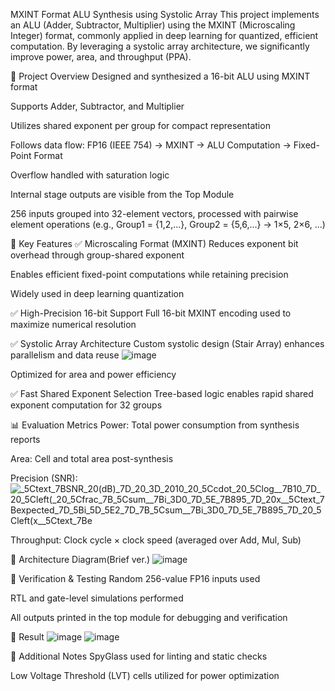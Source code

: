 MXINT Format ALU Synthesis using Systolic Array
This project implements an ALU (Adder, Subtractor, Multiplier) using the MXINT (Microscaling Integer) format, commonly applied in deep learning for quantized, efficient computation. By leveraging a systolic array architecture, we significantly improve power, area, and throughput (PPA).

🔧 Project Overview
Designed and synthesized a 16-bit ALU using MXINT format

Supports Adder, Subtractor, and Multiplier

Utilizes shared exponent per group for compact representation

Follows data flow:
FP16 (IEEE 754) → MXINT → ALU Computation → Fixed-Point Format

Overflow handled with saturation logic

Internal stage outputs are visible from the Top Module

256 inputs grouped into 32-element vectors, processed with pairwise element operations
(e.g., Group1 = {1,2,...}, Group2 = {5,6,...} → 1×5, 2×6, ...)

🚀 Key Features
✅ Microscaling Format (MXINT)
Reduces exponent bit overhead through group-shared exponent

Enables efficient fixed-point computations while retaining precision

Widely used in deep learning quantization

✅ High-Precision 16-bit Support
Full 16-bit MXINT encoding used to maximize numerical resolution

✅ Systolic Array Architecture
Custom systolic design (Stair Array) enhances parallelism and data reuse
![image](https://github.com/user-attachments/assets/cf2a1310-0076-447b-8954-390e7a1ac0f3)


Optimized for area and power efficiency

✅ Fast Shared Exponent Selection
Tree-based logic enables rapid shared exponent computation for 32 groups

📊 Evaluation Metrics
Power: Total power consumption from synthesis reports

Area: Cell and total area post-synthesis

Precision (SNR):
![_5Ctext_7BSNR_20(dB)_7D_20_3D_2010_20_5Ccdot_20_5Clog__7B10_7D_20_5Cleft(_20_5Cfrac_7B_5Csum__7Bi_3D0_7D_5E_7B895_7D_20x__5Ctext_7Bexpected_7D_5Bi_5D_5E2_7D_7B_5Csum__7Bi_3D0_7D_5E_7B895_7D_20_5Cleft(x__5Ctext_7Be](https://github.com/user-attachments/assets/0127e5aa-c028-4e99-ae32-e74deab95cb0)

Throughput: Clock cycle × clock speed (averaged over Add, Mul, Sub)

📐 Architecture Diagram(Brief ver.)
![image](https://github.com/user-attachments/assets/ef83383a-14f5-4c02-b974-fb39486a66d5)


🧪 Verification & Testing
Random 256-value FP16 inputs used

RTL and gate-level simulations performed

All outputs printed in the top module for debugging and verification

📁 Result
![image](https://github.com/user-attachments/assets/88b5d775-c792-43f6-ae30-4c66de34859b)
![image](https://github.com/user-attachments/assets/694310ed-8b83-470b-8516-dbdbaae17cc5)



📌 Additional Notes
SpyGlass used for linting and static checks

Low Voltage Threshold (LVT) cells utilized for power optimization
